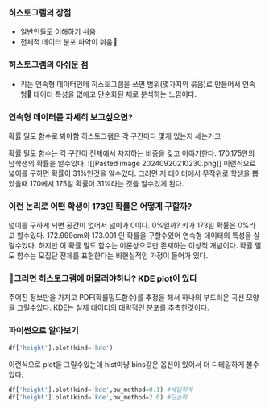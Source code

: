 

### 히스토그램의 장점
- 일반인들도 이해하기 쉬움
- 전체적 데이터 분포 파악이 쉬움

### 히스토그램의 아쉬운 점
- 키는 연속형 데이터인데 히스토그램을 쓰면 범위(몇가지의 묶음)로 만들어서 연속형 데이터 특성을 없애고 단순화된 채로 분석하는 느낌이다.

### 연속형 데이터를 자세히 보고싶으면?
확률 밀도 함수로 봐야함
히스토그램은 각 구간마다 몇개 있는지 세는거고

확률 밀도 함수는 각 구간이  전체에서 차지하는 비중을 갖고 이야기한다.
170,175안의 남학생의 확률을 알수있다.
![[Pasted image 20240920210230.png]]
이런식으로 넓이를 구하면 확률이 31%인것을 알수있다.
그러면 저 데이터에서 무작위로 학생을 뽑았을때 170에서 175일 확률이 31%라는 것을 알수있게 된다.

### 이런 논리로 어떤 학생이 173인 확률은 어떻게 구할까?
넓이를 구하게 되면 공간이 없어서 넓이가 0이다.
0%일까? 키가 173일 확률은 0%라고 할수있다.
172.999cm와 173.001 인 확률을 구할수있어 연속형 데이터의 특성을 살릴수있다.
하지만 이 확률 밀도 함수는 이론상으로만 존재하는 이상적 개념이다.
확률 밀도 함수는 모집단 전체를 표현한다는 비현실적인 가정이 들어가 있다.

### 그러면 히스토그램에 머물러야하나? KDE plot이 있다
주어진 정보만을 가지고 PDF(확률밀도함수)를 추정을 해서 하나의 부드러운 곡선 모양을 그릴수있다.
KDE는 실제 데이터의 대략적인 분포를 추측한것이다.


### 파이썬으로 알아보기
```python
df['height'].plot(kind='kde')
```
이런식으로 plot을 그릴수있는데 hist마냥 bins같은 옵션이 있어서 더 디테일하게 볼수있다.

```python
df['height'].plot(kind='kde',bw_method=0.1) #세밀하게
df['height'].plot(kind='kde',bw_method=2.0) #단순화

```